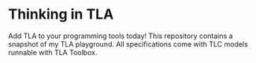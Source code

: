 # Thinking in TLA
Add TLA to your programming tools today! This repository contains a snapshot of my TLA playground.
All specifications come with TLC models runnable with TLA Toolbox.
